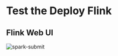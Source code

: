 # Test the Deploy Flink 


## Flink Web UI

![spark-submit](https://nightlies.apache.org/flink/flink-docs-master/fig/playground-webui.png)
